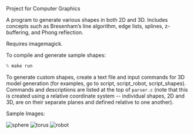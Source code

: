 Project for Computer Graphics 

A program to generate various shapes in both 2D and 3D. Includes concepts such as Bresenham’s line algorithm, edge lists, splines, z-buffering, and Phong reflection.

Requires imagemagick.

To compile and generate sample shapes:
```c
% make run
```

To generate custom shapes, create a text file and input commands for 3D model generation (for examples, go to script, script_robot, script_shapes).
Commands and descriptions are listed at the top of ```parser.c``` (note that this is created using a relative coordinate system -- individual shapes, 2D and 3D, are on their separate planes and defined relative to one another).

Sample Images:

![sphere](https://github.com/kevidgel/gfx_final/blob/master/sphere.jpg?raw=true)
![torus](https://github.com/kevidgel/gfx_final/blob/master/torus.jpg?raw=true)
![robot](https://github.com/kevidgel/gfx_final/blob/master/robot.jpg?raw=true)
